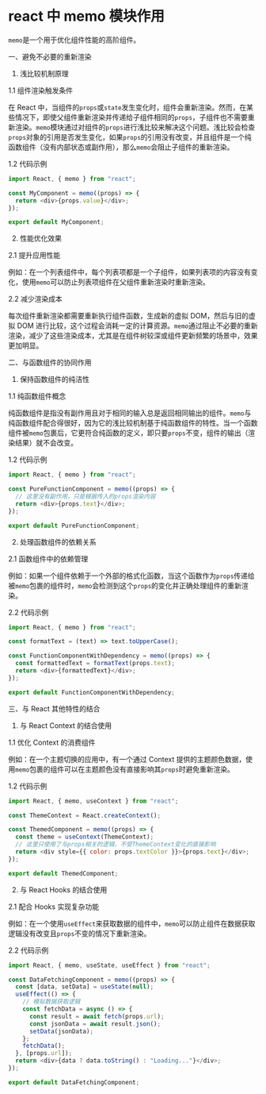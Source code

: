 # react 中 memo 模块作用

`memo`是一个用于优化组件性能的高阶组件。

一、避免不必要的重新渲染

1. 浅比较机制原理

1.1 组件渲染触发条件

在 React 中，当组件的`props`或`state`发生变化时，组件会重新渲染。然而，在某些情况下，即使父组件重新渲染并传递给子组件相同的`props`，子组件也不需要重新渲染。`memo`模块通过对组件的`props`进行浅比较来解决这个问题。浅比较会检查`props`对象的引用是否发生变化，如果`props`的引用没有改变，并且组件是一个纯函数组件（没有内部状态或副作用），那么`memo`会阻止子组件的重新渲染。

1.2 代码示例

```javascript
import React, { memo } from "react";

const MyComponent = memo((props) => {
  return <div>{props.value}</div>;
});

export default MyComponent;
```

2. 性能优化效果

2.1 提升应用性能

例如：在一个列表组件中，每个列表项都是一个子组件，如果列表项的内容没有变化，使用`memo`可以防止列表项组件在父组件重新渲染时重新渲染。

2.2 减少渲染成本

每次组件重新渲染都需要重新执行组件函数，生成新的虚拟 DOM，然后与旧的虚拟 DOM 进行比较，这个过程会消耗一定的计算资源。`memo`通过阻止不必要的重新渲染，减少了这些渲染成本，尤其是在组件树较深或组件更新频繁的场景中，效果更加明显。

二、与函数组件的协同作用

1. 保持函数组件的纯洁性

1.1 纯函数组件概念

纯函数组件是指没有副作用且对于相同的输入总是返回相同输出的组件。`memo`与纯函数组件配合得很好，因为它的浅比较机制基于纯函数组件的特性。当一个函数组件被`memo`包裹后，它更符合纯函数的定义，即只要`props`不变，组件的输出（渲染结果）就不会改变。

1.2 代码示例

```javascript
import React, { memo } from "react";

const PureFunctionComponent = memo((props) => {
  // 这里没有副作用，只是根据传入的props渲染内容
  return <div>{props.text}</div>;
});

export default PureFunctionComponent;
```

2. 处理函数组件的依赖关系

2.1 函数组件中的依赖管理

例如：如果一个组件依赖于一个外部的格式化函数，当这个函数作为`props`传递给被`memo`包裹的组件时，`memo`会检测到这个`props`的变化并正确处理组件的重新渲染。

2.2 代码示例

```javascript
import React, { memo } from "react";

const formatText = (text) => text.toUpperCase();

const FunctionComponentWithDependency = memo((props) => {
  const formattedText = formatText(props.text);
  return <div>{formattedText}</div>;
});

export default FunctionComponentWithDependency;
```

三、与 React 其他特性的结合

1. 与 React Context 的结合使用

1.1 优化 Context 的消费组件

例如：在一个主题切换的应用中，有一个通过 Context 提供的主题颜色数据，使用`memo`包裹的组件可以在主题颜色没有直接影响其`props`时避免重新渲染。

1.2 代码示例

```javascript
import React, { memo, useContext } from "react";

const ThemeContext = React.createContext();

const ThemedComponent = memo((props) => {
  const theme = useContext(ThemeContext);
  // 这里只使用了与props相关的逻辑，不受ThemeContext变化的直接影响
  return <div style={{ color: props.textColor }}>{props.text}</div>;
});

export default ThemedComponent;
```

2. 与 React Hooks 的结合使用

2.1 配合 Hooks 实现复杂功能

例如：在一个使用`useEffect`来获取数据的组件中，`memo`可以防止组件在数据获取逻辑没有改变且`props`不变的情况下重新渲染。

2.2 代码示例

```javascript
import React, { memo, useState, useEffect } from "react";

const DataFetchingComponent = memo((props) => {
  const [data, setData] = useState(null);
  useEffect(() => {
    // 模拟数据获取逻辑
    const fetchData = async () => {
      const result = await fetch(props.url);
      const jsonData = await result.json();
      setData(jsonData);
    };
    fetchData();
  }, [props.url]);
  return <div>{data ? data.toString() : "Loading..."}</div>;
});

export default DataFetchingComponent;
```
